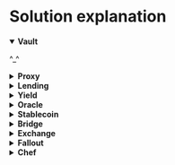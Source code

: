 # Solution explanation

<details open>

<summary><strong>Vault</strong></summary>

^_^

</details>

<details>

<summary><strong>Proxy</strong></summary>

Proxy contract uses predefined slot in its storage to store `_logic` address:

**_IMPLEMENTATION_SLOT = 0x360894a13ba1a3210667c828492db98dca3e2076cc3735a920a3ca505d382bbc**

**Goal:** change `_logic` address with exploit contract that returns `isSolved() -> true`

**Step 1:** Deploy Executor contract with modified isSolved function (`AttackHelper.sol`)

**Step 2:** Call `execute` function of Proxy through `Attack.sol`

</details>

<details>

<summary><strong>Lending</strong></summary>

### Initial state

**TokenA** (collateral token):
- Lending = 0
- Me = 100
- Pair = 500

**TokenB** (borrow token):
- Lending = 5000
- Me = 0 
- Pair = 500

**Vulnerability:** Lending contract uses current spot price from Uniswap V2 pool, which can be easily manipulated with flash loans

**Step 1:** Deposit all TokenA as collateral

**Step 2:** Do flash loan to manipulate TokenB price

**Step 3:** Update reserves to use new manipulated price

**Step 4:** Borrow all TokenB using manipulated low price

</details>

<details>

<summary><strong>Yield</strong></summary>

Yield contract that stakes user's deposits in UniswapV3 pool

**Vulnerability:** Contract does not immediately add user tokens to the liquidity. They remain in the inactive pool until the next rebalance. However, when user withdraws liquidity, Yield returns him `inactiveAmount * userShares/totalShares + activeAmount * userShares/totalShares`. Therefore if activeAmount is large enough, user can withdraw more than he deposited

Step 1: Deposit all tokens to Yield contract

Step 2: Burn all shares, receive more tokens than were deposited

Step 3: Repeat

</details>

<details>

<summary><strong>Oracle</strong></summary>

^_^

</details>

<details>
<summary><strong>Stablecoin</strong></summary>

**Vulnerabilities:**
1. Deposit of 1 wei **EthTokens** gives us 1 **collateralToken** thanks to `ProtocolMath.divUp()`
2. `_updateSignals` uses current **EthToken** balance instead of **collateralToken** to recalculate signal. `token.balanceOf(address(this))` 
</details>

<details>

<summary><strong>Bridge</strong></summary>

**Vulnerability:** Bridge contract uses ERC777 token standard, which allows to execute `tokensToSend` hook on sender's contract, before tokens will be transfered. This allowas to perform reentrancy attack

Step 1: Deposit 1 wei of **Token** to Bridge

Step 2: Catch `tokensToSend` hook call. Perform 1 wei deposit again

Step 3: Deposit all remaining tokens when neccessary

Each previous deposit will be counted as `remainingTokens + 1*(I-i)`, where I-total number of deposits, i-current deposit call

</details>

<details>
<summary><strong>Exchange</strong></summary>

**Vulnerability:** Unsafe `uint256 -> int256` casting. Which can be easily exploited to get positive `SwapState.positions`

</details>

<details>

<summary><strong>Fallout</strong></summary>

**Vulnerability:** Using anomalous curve (n == p) for generating key pairs, which allows to retrieve private key from public key using SSSA attack

See `solution/Fallout.py`

</details>

<details>

<summary><strong>Chef</strong></summary>

**Vulnerability:** `EMERGENCY_WITHDRAW` function rewrites **withdrawedAmount** slot with **rewardDebt** value. This allows to rewrite `SUSHI_PER_BLOCK_SLOT` (=3) value (=1) with large value. Morover anyone can change any slot's value (i.e. `POOL_INFO_SLOT` also can be manipulated to change pool length and gain more profit)

Step 1: Deposit **N** tokens to contract

Step 2: Withdraw **N-slotNum** tokens using `WITHDRAW`

Step 3: Call `EMERGENCY_WITHDRAW` that will rewrite **slotNum's** value

Check `solution/Chef.huff` to see stack layout

</details>